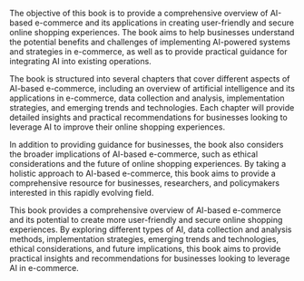 
The objective of this book is to provide a comprehensive overview of AI-based e-commerce and its applications in creating user-friendly and secure online shopping experiences. The book aims to help businesses understand the potential benefits and challenges of implementing AI-powered systems and strategies in e-commerce, as well as to provide practical guidance for integrating AI into existing operations.

The book is structured into several chapters that cover different aspects of AI-based e-commerce, including an overview of artificial intelligence and its applications in e-commerce, data collection and analysis, implementation strategies, and emerging trends and technologies. Each chapter will provide detailed insights and practical recommendations for businesses looking to leverage AI to improve their online shopping experiences.

In addition to providing guidance for businesses, the book also considers the broader implications of AI-based e-commerce, such as ethical considerations and the future of online shopping experiences. By taking a holistic approach to AI-based e-commerce, this book aims to provide a comprehensive resource for businesses, researchers, and policymakers interested in this rapidly evolving field.

This book provides a comprehensive overview of AI-based e-commerce and its potential to create more user-friendly and secure online shopping experiences. By exploring different types of AI, data collection and analysis methods, implementation strategies, emerging trends and technologies, ethical considerations, and future implications, this book aims to provide practical insights and recommendations for businesses looking to leverage AI in e-commerce.
